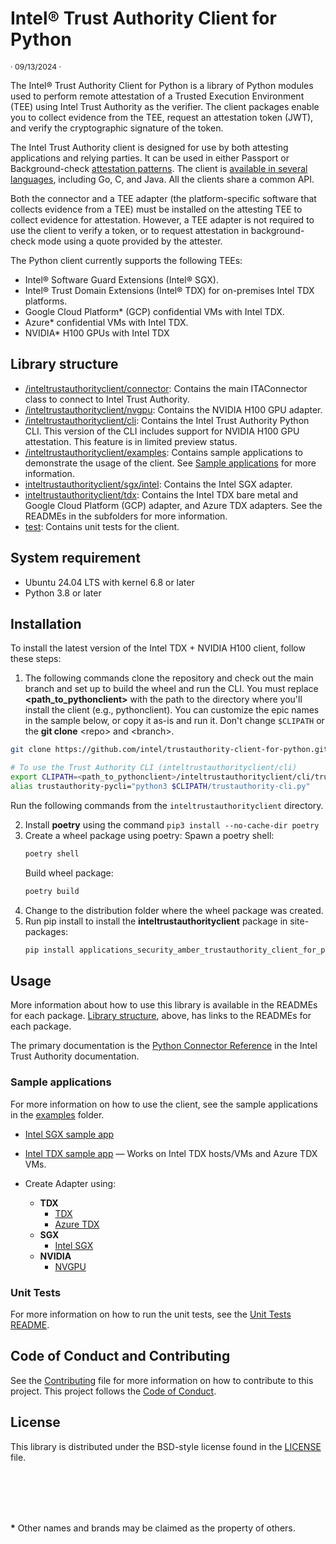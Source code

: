 # Intel® Trust Authority Client for Python 

<p style="font-size: 0.875em;">· 09/13/2024 ·</p>

The Intel® Trust Authority Client for Python is a library of Python modules used to perform remote attestation of a Trusted Execution Environment (TEE) using Intel Trust Authority as the verifier. The client packages enable you to collect evidence from the TEE, request an attestation token (JWT), and verify the cryptographic signature of the token.

The Intel Trust Authority client is designed for use by both attesting applications and relying parties. It can be used in either Passport or Background-check [attestation patterns](https://docs.trustauthority.intel.com/main/articles/concept-patterns.html?tabs=passport). The client is [available in several languages](https://docs.trustauthority.intel.com/main/articles/integrate-overview.html), including Go, C, and Java. All the clients share a common API.

Both the connector and a TEE adapter (the platform-specific software that collects evidence from a TEE) must be installed on the attesting TEE to collect evidence for attestation. However, a TEE adapter is not required to use the client to verify a token, or to request attestation in background-check mode using a quote provided by the attester. 

The Python client currently supports the following TEEs:

- Intel® Software Guard Extensions (Intel® SGX).
- Intel® Trust Domain Extensions (Intel® TDX) for on-premises Intel TDX platforms.
- Google Cloud Platform\* (GCP) confidential VMs with Intel TDX.
- Azure\* confidential VMs with Intel TDX.
- NVIDIA\* H100 GPUs with Intel TDX 

## Library structure

- [/inteltrustauthorityclient/connector](inteltrustauthorityclient/connector#readme): Contains the main ITAConnector class to connect to Intel Trust Authority. 
- [/inteltrustauthorityclient/nvgpu](inteltrustauthorityclient/nvgpu#readme): Contains the NVIDIA H100 GPU adapter. 
- [/inteltrustauthorityclient/cli](inteltrustauthorityclient/cli#readme): Contains the Intel Trust Authority Python CLI. This version of the CLI includes support for NVIDIA H100 GPU attestation. This feature is in limited preview status. 
- [/inteltrustauthorityclient/examples](inteltrustauthorityclient/examples): Contains sample applications to demonstrate the usage of the client. See [Sample applications](#sample-applications) for more information.
- [inteltrustauthorityclient/sgx/intel](inteltrustauthorityclient/sgx/intel/README.md): Contains the Intel SGX adapter.
- [inteltrustauthorityclient/tdx](inteltrustauthorityclient/tdx): Contains the Intel TDX bare metal and Google Cloud Platform (GCP) adapter, and Azure TDX adapters. See the READMEs in the subfolders for more information.
- [test](test/README.md): Contains unit tests for the client.


## System requirement

- Ubuntu 24.04 LTS with kernel 6.8 or later
- Python 3.8 or later

## Installation

 
To install the latest version of the Intel TDX + NVIDIA H100 client, follow these steps:

1. The following commands clone the repository and check out the main branch and set up to build the wheel and run the CLI. You must replace **\<path_to_pythonclient\>** with the path to the directory where you'll install the client (e.g., pythonclient). You can customize the epic names in the sample below, or copy it as-is and run it. Don't change `$CLIPATH` or the **git clone** \<repo\> and \<branch\>.

```bash
git clone https://github.com/intel/trustauthority-client-for-python.git;

# To use the Trust Authority CLI (inteltrustauthorityclient/cli)
export CLIPATH=<path_to_pythonclient>/inteltrustauthorityclient/cli/trustauthority-pycli;
alias trustauthority-pycli="python3 $CLIPATH/trustauthority-cli.py" 
```

Run the following commands from the `inteltrustauthorityclient` directory.

2. Install **poetry** using the command `pip3 install --no-cache-dir poetry`
1. Create a wheel package using poetry:
    Spawn a poetry shell:
    ```bash
    poetry shell
    ```
    Build wheel package:
    ```bash
    poetry build
    ```
1. Change to the distribution folder where the wheel package was created.
1. Run pip install <whl file name> to install the **inteltrustauthorityclient** package in site-packages:
    ```bash
    pip install applications_security_amber_trustauthority_client_for_python-1.1.0-py3-none-any.whl
    ```
## Usage

More information about how to use this library is available in the READMEs for each package. [Library structure](#library-structure), above, has links to the READMEs for each package.

The primary documentation is the [Python Connector Reference](https://docs.trustauthority.intel.com/main/articles/integrate-python-client.html) in the Intel Trust Authority documentation. 


### Sample applications

For more information on how to use the client, see the sample applications in the [examples](./inteltrustauthorityclient/examples) folder. 

- [Intel SGX sample app](./inteltrustauthorityclient/examples/sgx_sample_app/README.md)
- [Intel TDX sample app](./inteltrustauthorityclient/examples/tdx_sample_app/README.md) — Works on Intel TDX hosts/VMs and Azure TDX VMs.

- Create Adapter using:
    - **TDX**
        - [TDX](./inteltrustauthorityclient/tdx/README.md)
        - [Azure TDX](./inteltrustauthorityclient/tdx/azure/README.md)
    - **SGX**
        - [Intel SGX](./inteltrustauthorityclient/sgx/intel/README.md)
    - **NVIDIA**
        - [NVGPU](./inteltrustauthorityclient/nvgpu/README.md)
### Unit Tests

For more information on how to run the unit tests, see the [Unit Tests README](./test/README.md).

## Code of Conduct and Contributing

See the [Contributing](./CONTRIBUTING.md) file for more information on how to contribute to this project. This project follows the [Code of Conduct](./CODE_OF_CONDUCT.md).
## License

This library is distributed under the BSD-style license found in the [LICENSE](./LICENSE)
file.

<br><br>
---

**\*** Other names and brands may be claimed as the property of others.



